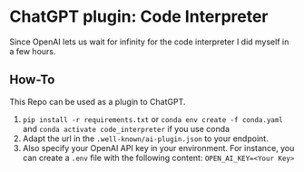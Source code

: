 # ChatGPT plugin: Code Interpreter

Since OpenAI lets us wait for infinity for the code interpreter I did myself in a few hours.

## How-To

This Repo can be used as a plugin to ChatGPT. 
1. `pip install -r requirements.txt` or
`conda env create -f conda.yaml` and `conda activate code_interpreter` if you use conda 
2. Adapt the url in the `.well-known/ai-plugin.json` to your endpoint. 
3. Also specify your OpenAI API key in your environment. For instance, you can create a `.env` file with the following content: `OPEN_AI_KEY=<Your Key>`